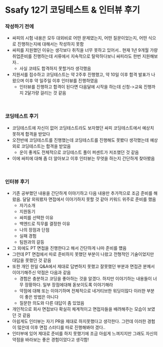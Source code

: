 # Ssafy 12기 코딩테스트 & 인터뷰 후기

### 작성하기 전에
- 싸피의 시험 내용은 모두 대외비로 어떤 문제였는지, 어떤 질문이었는지, 어떤 식으로 진행하는지에 대해서는 작성하지 못함
- 싸피를 지원했던 이유는 생각보다 취직을 너무 못하고 있어서.. 현재 1년 9개월 가량 취업준비를 진행하는데 서류에서 지속적으로 탈락하다보니 싸피라도 한번 지원해보자..
    - 사실 코테도 합격하지 못할거라 생각했음
- 지원서를 접수하고 코딩테스트는 약 2주후 진행했고, 약 10일 이후 합격 발표가 나왔으며 이후 약 일주일 이후 인터뷰를 진행하였음
    - 인터뷰를 진행하고 합격이 된다면 다음달에 시작을 하는데 신청->교육 진행까지 2달가량 걸리는 것 같음

<br>

### 코딩테스트 후기
- 코딩테스트에 자신이 없어 코딩테스트라도 보자했던 싸피 코딩테스트에서 예상치 못하게 합격을 받았다
- 오전반에 코딩테스트를 진행했는데 코딩테스트를 진행해도 못봤다 생각했는데 예상외로 코딩테스트는 합격을 받았음
    - 운이 좋게도 전체적으로 코딩테스트 풀이 퍼센트가 저조했던 것 같음
- 이에 싸피에 대해 좀 더 알아보고 이후 인터뷰는 무엇을 하는지 간단하게 찾아봤음

<br>

### 인터뷰 후기
- 기존 공부했던 내용을 간단하게 이야기하고 다음 내용만 추가적으로 조금 준비를 해왔음. 달달 외워봤자 면접에서 이야기하지 못할 것 같아 키워드 위주로 준비를 했음
    - 자기소개
    - 지원동기
    - 싸피를 선택한 이유
    - 백엔드로 직무를 결정한 이유
    - 나의 장점과 단점
    - 실패 경험
    - 팀원과의 갈등
- 그 외에도 PT 면접을 진행한다고 해서 간단하게 나마 준비를 헀음
- 그런데 PT 면접에서 따로 준비하지 못했던 부분이 나왔고 전형적인 기술이었지만 대답을 못했던 것 같음
- 또한 개인 한일 Q&A에서 제대로 답변하지 못했고 잘못했던 부분과 면접관 분께서 이야기해주신 약점은 다음과 같음
    - 경험은 충분하고 코딩을 좋아하는 것을 알겠다. 하지만 이야기하는 내용들이 너무 장황하다. 일부 장점에대해 돋보이도록 이야기해라
    - 약점에 대해 또는 이야기하며 전체적으로 네거티브한 워딩이많다 이러한 부분이 좋은 방법은 아니다
    - 질문한 의도와 다른 대답이 좀 있었음
- 개인적으로 회사 면접보다 확실히 체계적이고 면접자들을 배려해주는 모습이 보였던 것 같음
- 아쉽게도 인터뷰는 자기 PR을 제대로 하지못했다고 생각한다. 그런데 이러한 경험이 많은데 이후 면접 스터디를 따로 진행해봐야 겠다..
- 인터부에 있어 제대로 준비를 하지 못했기에 조금 아쉽게 느껴지지만 그래도 자신의 약점을 바라보는 좋은 경험이었다고 생각함!